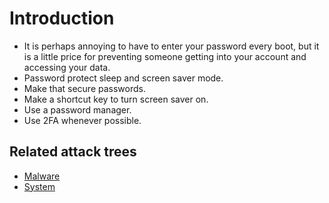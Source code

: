 # Introduction

* It is perhaps annoying to have to enter your password every boot, but it is a little price for
preventing someone getting into your account and accessing your data.
* Password protect sleep and screen saver mode.
* Make that secure passwords.
* Make a shortcut key to turn screen saver on.
* Use a password manager.
* Use 2FA whenever possible.

## Related attack trees

* [Malware](attack-trees:docs/malware/README)
* [System](attack-trees:docs/system/README)
